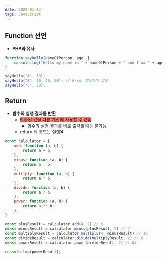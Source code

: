 ```yaml
---
date: 2024-01-13
tags: JavaScript
---
```


## Function 선언

- **PHP와 유사**
```js
function sayHello(nameOfPerson, age) {
    console.log("Hello my name is " + nameOfPerson + " and I am " + age);
}

sayHello("A", 10);
sayHello("B", 20, 40, 50); // Error 발생하지 않음
sayHello("C", 30);
```



## Return

- **함수의 실행 결과를 반환**
	- <span style="border-radius: 5px; color: black; background-color: salmon">반환된 값을 다른 계산에 사용할 수 있음</span>
		- 함수의 실행 결과를 바로 출력할 때는 불가능
	- return 뒤 코드는 실행❌
```js
const calculator = {
    add: function (a, b) {
        return a + b;
    },
    minus: function (a, b) {
        return a - b;
    },
    multiply: function (a, b) {
        return a * b;
    },
    divide: function (a, b) {
        return a / b;
    },
    power: function (a, b) {
        return a ** b;
    },
}

const plusResult = calculator.add(4, 2) // 6
const minusResult = calculator.minus(plusResult, 2) // 4
const multiplyResult = calculator.multiply(4, minusResult) // 16
const divideResult = calculator.divide(multiplyResult, 2) // 8
const powerResult = calculator.power(divideResult, 2) // 64

console.log(powerResult);
```

